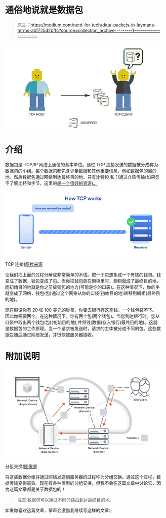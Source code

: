# 通俗地说就是数据包

> 原文：<https://medium.com/nerd-for-tech/data-packets-in-laymans-terms-a0f725d2bffc?source=collection_archive---------1----------------------->

![](img/a0c811d95b653b10377c275524db0f5b.png)

# 介绍

数据包是 TCP/IP 网络上通信的基本单位。通过 TCP 连接发送的数据被分成称为数据包的小组。每个数据包都包含少量数据和其他重要信息，例如数据包的目的地。然后数据包通过网络到达最终目的地。只有比特(0 和 1)通过介质传输(如果您不了解比特和字节，这里的[是一个很好的资源)。](https://www.open.edu/openlearncreate/mod/oucontent/view.php?id=30714&printable=1)

![](img/4ea91ee83b7f40c55bba4354ce230ea6.png)

TCP 连接([图片来源](https://nordvpn.com/blog/tcp-or-udp-which-is-better/)

让我们把上面的过程分解成非常简单的术语。把一个包想象成一个有钱的钱包。钱变成了数据，钱包变成了包。当你把钱包放在橱柜里时，橱柜就成了最终目的地，而初始目的地就是你之前放钱包的地方(可能是你的口袋)。在这种情况下，你的手就变成了网络，钱包(包)通过这个网络从你的口袋(初始目的地)转移到橱柜(最终目的地)。

现在假设你有 20 张 100 美元的钞票，你要去银行存这笔钱。一个钱包装不下。因此你需要两个。在这种情况下，你有两个包(两个钱包)。当您到达银行时，您从口袋中取出两个钱包(包)(初始目的地),并将钱(数据)存入银行(最终目的地)。这就是数据包的工作原理。当一个请求被发送时，请求的主体被分成不同的包。这些数据包随后通过网络发送，并很快被服务器接收。

# 附加说明

![](img/be96f4a16fbad6215035fb8f945e3081.png)

分组交换([图像源](https://avinetworks.com/glossary/packet-switching/)

将这些数据分组并通过网络发送到服务器的过程称为分组交换。通过这个过程，数据传输变得高效。现在有各种类型的分组交换，但我不会在这篇文章中讨论它，因为这篇文章都是关于数据包的！

> 注意:数据包可以通过不同的路由到达最终目的地。

如果你喜欢这篇文章，掌声会激励我继续写这样的文章:)